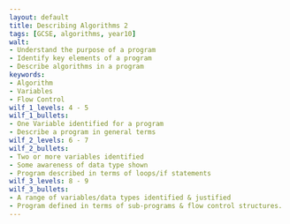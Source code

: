 ```yaml
---
layout: default
title: Describing Algorithms 2
tags: [GCSE, algorithms, year10]
walt:
- Understand the purpose of a program
- Identify key elements of a program
- Describe algorithms in a program
keywords:
- Algorithm
- Variables
- Flow Control
wilf_1_levels: 4 - 5
wilf_1_bullets:
- One Variable identified for a program
- Describe a program in general terms
wilf_2_levels: 6 - 7
wilf_2_bullets:
- Two or more variables identified
- Some awareness of data type shown
- Program described in terms of loops/if statements
wilf_3_levels: 8 - 9
wilf_3_bullets:
- A range of variables/data types identified & justified
- Program defined in terms of sub-programs & flow control structures.
---
```


